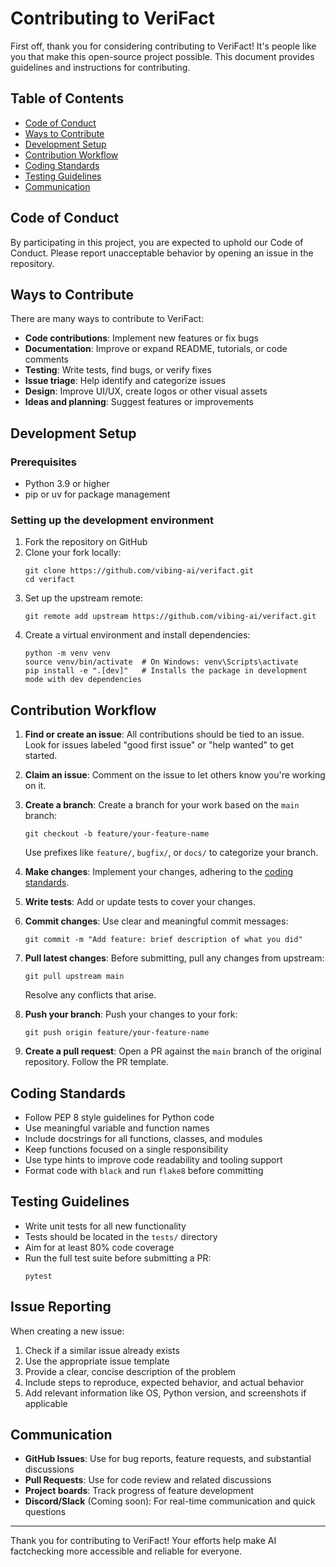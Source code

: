 # Contributing to VeriFact

First off, thank you for considering contributing to VeriFact! It's people like you that make this open-source project possible. This document provides guidelines and instructions for contributing.

## Table of Contents

- [Code of Conduct](#code-of-conduct)
- [Ways to Contribute](#ways-to-contribute)
- [Development Setup](#development-setup)
- [Contribution Workflow](#contribution-workflow)
- [Coding Standards](#coding-standards)
- [Testing Guidelines](#testing-guidelines)
- [Communication](#communication)

## Code of Conduct

By participating in this project, you are expected to uphold our Code of Conduct. Please report unacceptable behavior by opening an issue in the repository.

## Ways to Contribute

There are many ways to contribute to VeriFact:

- **Code contributions**: Implement new features or fix bugs
- **Documentation**: Improve or expand README, tutorials, or code comments
- **Testing**: Write tests, find bugs, or verify fixes
- **Issue triage**: Help identify and categorize issues
- **Design**: Improve UI/UX, create logos or other visual assets
- **Ideas and planning**: Suggest features or improvements

## Development Setup

### Prerequisites

- Python 3.9 or higher
- pip or uv for package management

### Setting up the development environment

1. Fork the repository on GitHub
2. Clone your fork locally:
   ```
   git clone https://github.com/vibing-ai/verifact.git
   cd verifact
   ```
3. Set up the upstream remote:
   ```
   git remote add upstream https://github.com/vibing-ai/verifact.git
   ```
4. Create a virtual environment and install dependencies:
   ```
   python -m venv venv
   source venv/bin/activate  # On Windows: venv\Scripts\activate
   pip install -e ".[dev]"   # Installs the package in development mode with dev dependencies
   ```

## Contribution Workflow

1. **Find or create an issue**: All contributions should be tied to an issue. Look for issues labeled "good first issue" or "help wanted" to get started.

2. **Claim an issue**: Comment on the issue to let others know you're working on it.

3. **Create a branch**: Create a branch for your work based on the `main` branch:

   ```
   git checkout -b feature/your-feature-name
   ```

   Use prefixes like `feature/`, `bugfix/`, or `docs/` to categorize your branch.

4. **Make changes**: Implement your changes, adhering to the [coding standards](#coding-standards).

5. **Write tests**: Add or update tests to cover your changes.

6. **Commit changes**: Use clear and meaningful commit messages:

   ```
   git commit -m "Add feature: brief description of what you did"
   ```

7. **Pull latest changes**: Before submitting, pull any changes from upstream:

   ```
   git pull upstream main
   ```

   Resolve any conflicts that arise.

8. **Push your branch**: Push your changes to your fork:

   ```
   git push origin feature/your-feature-name
   ```

9. **Create a pull request**: Open a PR against the `main` branch of the original repository. Follow the PR template.

## Coding Standards

- Follow PEP 8 style guidelines for Python code
- Use meaningful variable and function names
- Include docstrings for all functions, classes, and modules
- Keep functions focused on a single responsibility
- Use type hints to improve code readability and tooling support
- Format code with `black` and run `flake8` before committing

## Testing Guidelines

- Write unit tests for all new functionality
- Tests should be located in the `tests/` directory
- Aim for at least 80% code coverage
- Run the full test suite before submitting a PR:
  ```
  pytest
  ```

## Issue Reporting

When creating a new issue:

1. Check if a similar issue already exists
2. Use the appropriate issue template
3. Provide a clear, concise description of the problem
4. Include steps to reproduce, expected behavior, and actual behavior
5. Add relevant information like OS, Python version, and screenshots if applicable

## Communication

- **GitHub Issues**: Use for bug reports, feature requests, and substantial discussions
- **Pull Requests**: Use for code review and related discussions
- **Project boards**: Track progress of feature development
- **Discord/Slack** (Coming soon): For real-time communication and quick questions

---

Thank you for contributing to VeriFact! Your efforts help make AI factchecking more accessible and reliable for everyone.
